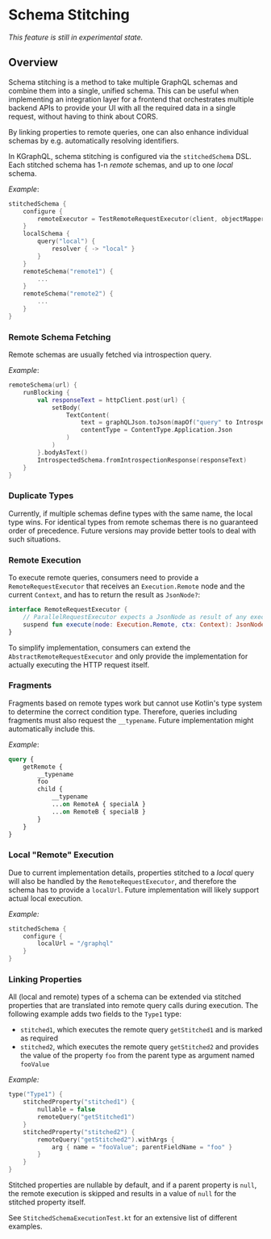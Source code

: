 # Schema Stitching

*This feature is still in experimental state.*

## Overview

Schema stitching is a method to take multiple GraphQL schemas and combine them into a single, unified schema. This can
be useful when implementing an integration layer for a frontend that orchestrates multiple backend APIs to provide your
UI with all the required data in a single request, without having to think about CORS.

By linking properties to remote queries, one can also enhance individual schemas by e.g. automatically resolving
identifiers. 

In KGraphQL, schema stitching is configured via the `stitchedSchema` DSL. Each stitched schema has 1-n *remote* schemas,
and up to one *local* schema.

*Example*:

```kotlin
stitchedSchema {
    configure {
        remoteExecutor = TestRemoteRequestExecutor(client, objectMapper)
    }
    localSchema {
        query("local") {
            resolver { -> "local" }
        }
    }
    remoteSchema("remote1") {
        ...
    }
    remoteSchema("remote2") {
        ...
    }
}
```

### Remote Schema Fetching

Remote schemas are usually fetched via introspection query.

*Example*:

```kotlin
remoteSchema(url) {
    runBlocking {
        val responseText = httpClient.post(url) {
            setBody(
                TextContent(
                    text = graphQLJson.toJson(mapOf("query" to Introspection.query())),
                    contentType = ContentType.Application.Json
                )
            )
        }.bodyAsText()
        IntrospectedSchema.fromIntrospectionResponse(responseText)
    }
}
```

### Duplicate Types

Currently, if multiple schemas define types with the same name, the local type wins. For identical types from remote
schemas there is no guaranteed order of precedence. Future versions may provide better tools to deal with such
situations.

### Remote Execution

To execute remote queries, consumers need to provide a `RemoteRequestExecutor` that receives an `Execution.Remote` node
and the current `Context`, and has to return the result as `JsonNode?`:

```kotlin
interface RemoteRequestExecutor {
    // ParallelRequestExecutor expects a JsonNode as result of any execution
    suspend fun execute(node: Execution.Remote, ctx: Context): JsonNode?
}
```

To simplify implementation, consumers can extend the `AbstractRemoteRequestExecutor` and only provide the implementation
for actually executing the HTTP request itself.

### Fragments

Fragments based on remote types work but cannot use Kotlin's type system to determine the correct condition type.
Therefore, queries including fragments must also request the `__typename`. Future implementation might automatically
include this.

*Example*:

```graphql
query {
    getRemote {
        __typename
        foo
        child {
            __typename
            ...on RemoteA { specialA }
            ...on RemoteB { specialB }
        }
    }
}
```

### Local "Remote" Execution

Due to current implementation details, properties stitched to a *local* query will also be handled by the
`RemoteRequestExecutor`, and therefore the schema has to provide a `localUrl`. Future implementation will likely support
actual local execution.

*Example:*

```kotlin
stitchedSchema {
    configure {
        localUrl = "/graphql"
    }
}
```

### Linking Properties

All (local and remote) types of a schema can be extended via stitched properties that are translated into remote query
calls during execution. The following example adds two fields to the `Type1` type:

- `stitched1`, which executes the remote query `getStitched1` and is marked as required
- `stitched2`, which executes the remote query `getStitched2` and provides the value of the property `foo` from the
  parent type as argument named `fooValue`

*Example:*

```kotlin
type("Type1") {
    stitchedProperty("stitched1") {
        nullable = false
        remoteQuery("getStitched1")
    }
    stitchedProperty("stitched2") {
        remoteQuery("getStitched2").withArgs {
            arg { name = "fooValue"; parentFieldName = "foo" }
        }
    }
}
```

Stitched properties are nullable by default, and if a parent property is `null`, the remote execution is skipped and
results in a value of `null` for the stitched property itself.

See `StitchedSchemaExecutionTest.kt` for an extensive list of different examples.
